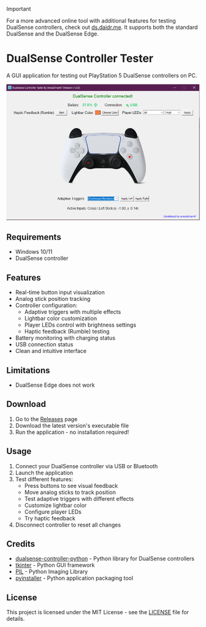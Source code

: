 > [!IMPORTANT]  
> For a more advanced online tool with additional features for testing DualSense controllers, check out [ds.daidr.me](https://ds.daidr.me). It supports both the standard DualSense and the DualSense Edge.

# DualSense Controller Tester

A GUI application for testing out PlayStation 5 DualSense controllers on PC.

![DualSense Controller Tester](screenshot.png)

## Requirements

- Windows 10/11
- DualSense controller

## Features

- Real-time button input visualization
- Analog stick position tracking
- Controller configuration:
  - Adaptive triggers with multiple effects
  - Lightbar color customization
  - Player LEDs control with brightness settings
  - Haptic feedback (Rumble) testing
- Battery monitoring with charging status
- USB connection status
- Clean and intuitive interface

## Limitations

- DualSense Edge does not work

## Download

1. Go to the [Releases](https://github.com/aneeskhan47/DualSense-Controller-Tester/releases) page
2. Download the latest version's executable file
3. Run the application - no installation required!

## Usage

1. Connect your DualSense controller via USB or Bluetooth
2. Launch the application
3. Test different features:
   - Press buttons to see visual feedback
   - Move analog sticks to track position
   - Test adaptive triggers with different effects
   - Customize lightbar color
   - Configure player LEDs
   - Try haptic feedback
4. Disconnect controller to reset all changes

## Credits

- [dualsense-controller-python](https://github.com/yesbotics/dualsense-controller-python) - Python library for DualSense controllers
- [tkinter](https://docs.python.org/3/library/tk.html) - Python GUI framework
- [PIL](https://pillow.readthedocs.io/en/stable/) - Python Imaging Library
- [pyinstaller](https://pyinstaller.readthedocs.io/en/stable/) - Python application packaging tool
## License

This project is licensed under the MIT License - see the [LICENSE](LICENSE) file for details.

